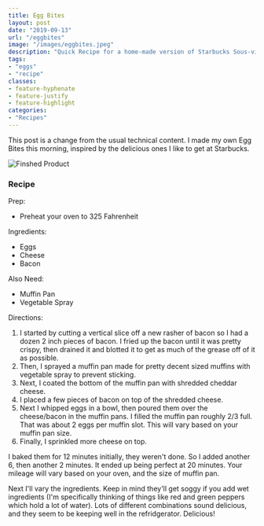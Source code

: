 ```yaml
---
title: Egg Bites
layout: post
date: "2019-09-13"
url: "/eggbites"
image: "/images/eggbites.jpeg"
description: "Quick Recipe for a home-made version of Starbucks Sous-vide Egg Bites"
tags:
- "eggs"
- "recipe"
classes:
- feature-hyphenate
- feature-justify
- feature-highlight
categories:
- "Recipes"
---
```


This post is a change from the usual technical content.  I made my own Egg Bites this morning, inspired by the delicious ones I like to get at Starbucks.

![Finshed Product](/images/eggbites.jpeg)

### Recipe

Prep: 

* Preheat your oven to 325 Fahrenheit

Ingredients:

* Eggs
* Cheese
* Bacon

Also Need:

* Muffin Pan
* Vegetable Spray

Directions:

1. I started by cutting a vertical slice off a new rasher of bacon so I had a dozen 2 inch pieces of bacon.  I fried up the bacon until it was pretty crispy, then drained it and blotted it to get as much of the grease off of it as possible.
1. Then, I sprayed a muffin pan made for pretty decent sized muffins with vegetable spray to prevent sticking.
1. Next, I coated the bottom of the muffin pan with shredded cheddar cheese.
1. I placed a few pieces of bacon on top of the shredded cheese.
1. Next I whipped eggs in a bowl, then poured them over the cheese/bacon in the muffin pans.  I filled the muffin pan roughly 2/3 full.  That was about 2 eggs per muffin slot.  This will vary based on your muffin pan size.
1. Finally, I sprinkled more cheese on top.

I baked them for 12 minutes initially, they weren't done.  So I added another 6, then another 2 minutes.  It ended up being perfect at 20 minutes.  Your mileage will vary based on your oven, and the size of muffin pan.

Next I'll vary the ingredients.  Keep in mind they'll get soggy if you add wet ingredients (I'm specifically thinking of things like red and green peppers which hold a lot of water).  Lots of different combinations sound delicious, and they seem to be keeping well in the refridgerator.  Delicious!
